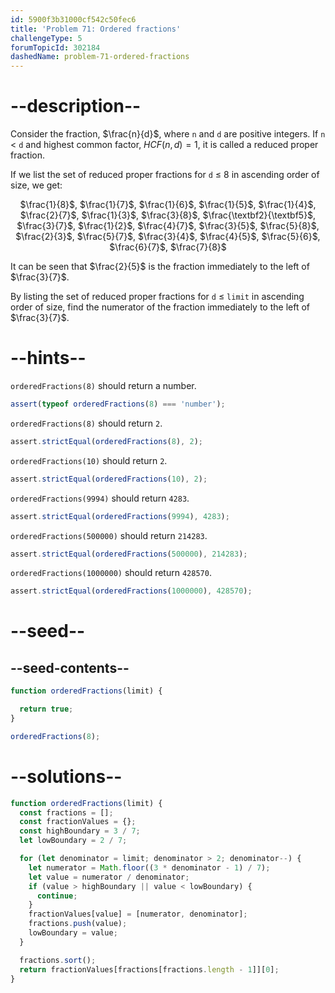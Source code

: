 ```yaml
---
id: 5900f3b31000cf542c50fec6
title: 'Problem 71: Ordered fractions'
challengeType: 5
forumTopicId: 302184
dashedName: problem-71-ordered-fractions
---
```


# --description--

Consider the fraction, $\frac{n}{d}$, where `n` and `d` are positive integers. If `n` &lt; `d` and highest common factor, ${{HCF}(n, d)} = 1$, it is called a reduced proper fraction.

If we list the set of reduced proper fractions for `d` ≤ 8 in ascending order of size, we get:

<div style='text-align: center;'>$\frac{1}{8}$, $\frac{1}{7}$, $\frac{1}{6}$, $\frac{1}{5}$, $\frac{1}{4}$, $\frac{2}{7}$, $\frac{1}{3}$, $\frac{3}{8}$, $\frac{\textbf2}{\textbf5}$, $\frac{3}{7}$, $\frac{1}{2}$, $\frac{4}{7}$, $\frac{3}{5}$, $\frac{5}{8}$, $\frac{2}{3}$, $\frac{5}{7}$, $\frac{3}{4}$, $\frac{4}{5}$, $\frac{5}{6}$, $\frac{6}{7}$, $\frac{7}{8}$</div>

It can be seen that $\frac{2}{5}$ is the fraction immediately to the left of $\frac{3}{7}$.

By listing the set of reduced proper fractions for `d` ≤ `limit` in ascending order of size, find the numerator of the fraction immediately to the left of $\frac{3}{7}$.

# --hints--

`orderedFractions(8)` should return a number.

```js
assert(typeof orderedFractions(8) === 'number');
```

`orderedFractions(8)` should return `2`.

```js
assert.strictEqual(orderedFractions(8), 2);
```

`orderedFractions(10)` should return `2`.

```js
assert.strictEqual(orderedFractions(10), 2);
```

`orderedFractions(9994)` should return `4283`.

```js
assert.strictEqual(orderedFractions(9994), 4283);
```

`orderedFractions(500000)` should return `214283`.

```js
assert.strictEqual(orderedFractions(500000), 214283);
```

`orderedFractions(1000000)` should return `428570`.

```js
assert.strictEqual(orderedFractions(1000000), 428570);
```

# --seed--

## --seed-contents--

```js
function orderedFractions(limit) {

  return true;
}

orderedFractions(8);
```

# --solutions--

```js
function orderedFractions(limit) {
  const fractions = [];
  const fractionValues = {};
  const highBoundary = 3 / 7;
  let lowBoundary = 2 / 7;

  for (let denominator = limit; denominator > 2; denominator--) {
    let numerator = Math.floor((3 * denominator - 1) / 7);
    let value = numerator / denominator;
    if (value > highBoundary || value < lowBoundary) {
      continue;
    }
    fractionValues[value] = [numerator, denominator];
    fractions.push(value);
    lowBoundary = value;
  }

  fractions.sort();
  return fractionValues[fractions[fractions.length - 1]][0];
}
```
